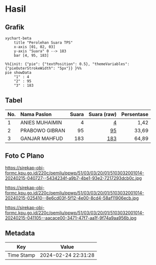 # Hasil

## Grafik

```mermaid
xychart-beta
    title "Perolehan Suara TPS"
    x-axis [01, 02, 03]
    y-axis "Suara" 0 --> 183
    bar [4, 95, 183]
```

```mermaid
%%{init: {"pie": {"textPosition": 0.5}, "themeVariables": {"pieOuterStrokeWidth": "5px"}} }%%
pie showData
    "1" : 4
    "2" : 95
    "3" : 183
```

## Tabel

| No. | Nama Paslon    | Suara | Suara (raw) | Persentase |
|:--- |:-------------- | -----:| -----------:| ----------:|
| 1   | ANIES MUHAIMIN | 4     | [4][p-1]    | 1,42       |
| 2   | PRABOWO GIBRAN | 95    | [95][p-2]   | 33,69      |
| 3   | GANJAR MAHFUD  | 183   | [183][p-3]  | 64,89      |


[p-1]: https://github.com/gigit-pemilu/pemilu-2024-51-bali/blob/main/pilpres/hitung-suara/sub/51-bali/sub/03-badung/sub/03-abiansemal/sub/2001-darmasaba/sub/014-tps/sub/paslon-1.txt
[p-2]: https://github.com/gigit-pemilu/pemilu-2024-51-bali/blob/main/pilpres/hitung-suara/sub/51-bali/sub/03-badung/sub/03-abiansemal/sub/2001-darmasaba/sub/014-tps/sub/paslon-2.txt
[p-3]: https://github.com/gigit-pemilu/pemilu-2024-51-bali/blob/main/pilpres/hitung-suara/sub/51-bali/sub/03-badung/sub/03-abiansemal/sub/2001-darmasaba/sub/014-tps/sub/paslon-3.txt

## Foto C Plano

https://sirekap-obj-formc.kpu.go.id/220c/pemilu/ppwp/51/03/03/20/01/5103032001014-20240215-040727--5434234f-a9b7-4be1-93e2-7217293dcb0c.jpg

https://sirekap-obj-formc.kpu.go.id/220c/pemilu/ppwp/51/03/03/20/01/5103032001014-20240215-025410--8e6cd03f-5f12-4e00-8cd4-58af11906ecb.jpg

https://sirekap-obj-formc.kpu.go.id/220c/pemilu/ppwp/51/03/03/20/01/5103032001014-20240215-041105--aacace00-3471-47f7-aa1f-9f74a9aa956b.jpg


## Metadata

| Key        | Value               |
| ---------- | ------------------- |
| Time Stamp | 2024-02-24 22:31:28 |



